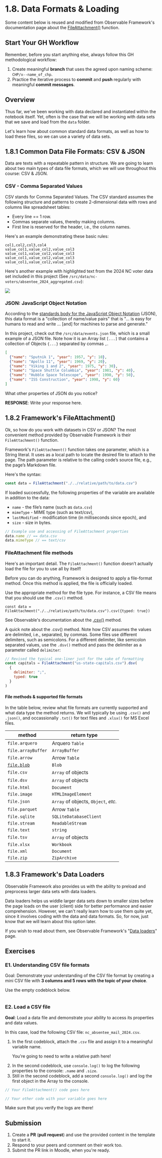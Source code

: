 # 1.8. Data Formats & Loading

<p class="cite_small">
  Some content below is reused and modified from Observable Framework's documentation page about the <a href="https://observablehq.com/framework/files" target="_blank" rel="noopenner noreferrer">FileAttachment()</a> function</a>.
</p>

## Start Your GH Workflow

Remember, before you start anything else, always follow this GH methodological workflow:

1. Create meaningful **branch** that uses the agreed upon naming scheme: `CHP/x--name_of_chp`.
2. Practice the iterative process to **commit** and **push** regularly with meaningful **commit messages**.

## Overview

Thus far, we've been working with data declared and instantiated within the notebook itself. Yet, often is the case that we will be working with data sets that we save and load from the `data` folder.

Let's learn how about common standard data formats, as well as how to load these files, so we can use a variety of data sets.

## 1.8.1 Common Data File Formats: CSV & JSON

Data are texts with a repeatable pattern in structure. We are going to learn about two main types of data file formats, which we will use throughout this course: CSV & JSON.

### CSV - Comma Separated Values

CSV stands for Comma Separated Values. The CSV standard assumes the following structure and patterns to create 2-dimensional data with rows and columns like spreadsheet tables:

- Every line == 1 row.
- Commas separate values, thereby making columns.
- First line is reserved for the header, i.e., the column names.

Here's an example demonstrating these basic rules:

```
col1,col2,col3,col4
value_col1,value_col2,value_col3
value_col1,value_col2,value_col3
value_col1,value_col2,value_col3
value_col1,value_col2,value_col3
```

Here's another example with highlighted text from the 2024 NC voter data set included in this project (See `/src/data/nc-voters/absentee_2024_aggregated.csv`):

![](./../assets/images/1-js/csv-example-ncv.png)

### JSON: JavaScript Object Notation

According to the [standards body for the JavaScript Object Notation](https://www.json.org/json-en.html) (JSON), this data format is a "collection of name/value pairs" that is "... is easy for humans to read and write ... [and] for machines to parse and generate."

In this project, check out the `/src/data/events.json` file, which is a small example of a JSON file. Note how it is an Array list `[...]` that contains a collection of Objects `{...}` separated by commas `,`.

```json
[
  {"name": "Sputnik 1", "year": 1957, "y": 10},
  {"name": "Apollo 11", "year": 1969, "y": 20},
  {"name": "Viking 1 and 2", "year": 1975, "y": 30},
  {"name": "Space Shuttle Columbia", "year": 1981, "y": 40},
  {"name": "Hubble Space Telescope", "year": 1990, "y": 50},
  {"name": "ISS Construction", "year": 1998, "y": 60}
]
```

<p class="question">
  What other properties of JSON do you notice?
</p>

**RESPONSE**: Write your response here.

## 1.8.2 Framework's FileAttachment()

Ok, so how do you work with datasets in CSV or JSON? The most convenient method provided by Observable Framework is their `FileAttachment()` function.

Framework's `FileAttachment()` function takes one parameter, which is a String literal. It uses as a local path to locate the desired file to attach to the page. The path parameter is relative to the calling code’s source file, e.g., the page’s Markdown file.

Here's the syntax:

```javascript
const data = FileAttachment("./../relative/path/to/data.csv")
```

If loaded successfully, the following properties of the variable are available in addition to the data:

- `name` - the file’s name (such as `data.csv`)
- `mimeType` - MIME type (such as text/csv),
- `lastModified` - modification time (in milliseconds since epoch), and
- `size` - size in bytes.

```javascript
// Example use and accessing of FileAttachment properties
data.name // == data.csv
data.mimeType // == text/csv
```

### FileAttachment file methods

Here's an important detail. The `FileAttachment()` function doesn’t actually load the file for you to use all by itself!

Before you can do anything, Framework is designed to apply a file-format method. Once this method is applied, the file is officially loaded.

Use the appropriate method for the file type. For instance, a CSV file means that you should use the `.csv()` method.

<div class="example">
  <p>
    <code>const data = FileAttachment("./../relative/path/to/data.csv").csv({typed: true})</code>
  </p>
  <p>
    See Observable's documentation about the <a href="https://observablehq.com/framework/lib/csv" target="_blank" rel="noopenner noreferrer">.csv()</a> method.
  </p>
</div>

A quick note about the .csv() method. Note how CSV assumes the values are delimited, i.e., separated, by commas. Some files use different delimiters, such as semicolons. For a different delimiter, like semicolon separated values, use the `.dsv()` method and pass the delimiter as a parameter called `delimiter`:

```javascript
// Revised the typical one-liner just for the sake of formatting
const capitals = FileAttachment("us-state-capitals.csv").dsv(
  {
    delimiter: ";",
    typed: true
  }
)
```

#### File methods & supported file formats

In the table below, review what file formats are currently supported and what data type the method returns. We will typically be using `.csv()` and `.json()`, and occassionally `.txt()` for text files and `.xlsx()` for MS Excel files.

<!-- FileAttachment() Supported Filetypes -->
<table>
  <thead>
    <tr>
      <th>method</th>
      <th>return type</th>
    </tr>
  </thead>
  <tbody>
    <tr>
    <td><code>file.arquero</code></td>
    <td>Arquero <code>Table</code></td>
    </tr>
    <tr>
    <td><code>file.arrayBuffer</code></td>
    <td><code>ArrayBuffer</code></td>
    </tr>
    <tr>
    <td><code>file.arrow</code></td>
    <td>Arrow <code>Table</code></td>
    </tr>
    <tr>
    <td><a href="#binary-formats"><code>file.blob</code></td>
    <td><code>Blob</code></td>
    </tr>
    <tr>
    <td><code>file.csv</code></td>
    <td><code>Array</code> of objects</td>
    </tr>
    <tr>
    <td><code>file.dsv</code></td>
    <td><code>Array</code> of objects</td>
    </tr>
    <tr>
    <td><code>file.html</code></td>
    <td><code>Document</code></td>
    </tr>
    <tr>
    <td><code>file.image</code></td>
    <td><code>HTMLImageElement</code></td>
    </tr>
    <tr>
    <td><code>file.json</code></td>
    <td><code>Array</code> of objects, <code>Object</code>, <em>etc.</em></td>
    </tr>
    <tr>
    <td><code>file.parquet</code></td>
    <td>Arrow <code>Table</code></td>
    </tr>
    <tr>
    <td><code>file.sqlite</code></td>
    <td><code>SQLiteDatabaseClient</code></td>
    </tr>
    <tr>
    <td><code>file.stream</code></td>
    <td><code>ReadableStream</code></td>
    </tr>
    <tr>
    <td><code>file.text</code></td>
    <td><code>string</code></td>
    </tr>
    <tr>
    <td><code>file.tsv</code></td>
    <td><code>Array</code> of objects</td>
    </tr>
    <tr>
    <td><code>file.xlsx</code></td>
    <td><code>Workbook</code></td>
    </tr>
    <tr>
    <td><code>file.xml</code></td>
    <td><code>Document</code></td>
    </tr>
    <tr>
    <td><code>file.zip</code></td>
    <td><code>ZipArchive</code></td>
    </tr>
  </tbody>
</table>

## 1.8.3 Framework's Data Loaders

Observable Framework also provides us with the ability to preload and preprocess larger data sets with data loaders.

Data loaders helps us widdle larger data sets down to smaller sizes before the page loads on the user (client) side for better performance and easier comprehension. However, we can't really learn how to use them quite yet, since it involves coding with the data and data formats. So, for now, just know that we will learn about this option later.

If you wish to read about them, see Observable Framework's "[Data loaders](https://observablehq.com/framework/data-loaders)" page.

## Exercises

### E1. Understanding CSV file formats

Goal: Demonstrate your understanding of the CSV file format by creating a mini CSV file with **3 columns and 5 rows with the topic of your choice**.

Use the empty codeblock below.

```
```

### E2. Load a CSV file

**Goal**: Load a data file and demonstrate your ability to access its properties and data values.

In this case, load the following CSV file: `nc_absentee_mail_2024.csv`.

1. In the first codeblock, attach the `.csv` file and assign it to a meaningful variable name.
    <p class="tip">You're going to need to write a relative path here!</p>
2. In the second codeblock, use `console.log()` to log the following properties to the console: `.name` and `.size`.
3. Still in the second codeblock, add a second `console.log()` and log the first object in the Array to the console.

```javascript
// Your FileAttachment() code goes here
```

```javascript
// Your other code with your variable goes here
```

Make sure that you verify the logs are there!

## Submission

1. Create a **PR** (**pull request**) and use the provided content in the template to start it.
2. Respond to your peers and comment on their work too.
3. Submit the PR link in Moodle, when you're ready.
